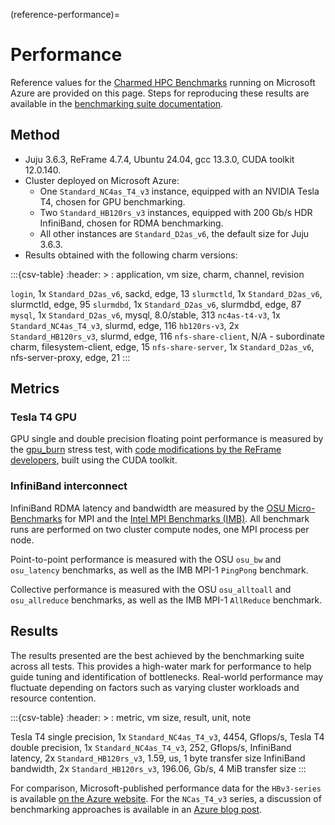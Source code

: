 (reference-performance)=
# Performance

Reference values for the [Charmed HPC Benchmarks](https://github.com/charmed-hpc/charmed-hpc-benchmarks/) running on Microsoft Azure are provided on this page. Steps for reproducing these results are available in the [benchmarking suite documentation](https://github.com/charmed-hpc/charmed-hpc-benchmarks/blob/main/README.md).

## Method

* Juju 3.6.3, ReFrame 4.7.4, Ubuntu 24.04, gcc 13.3.0, CUDA toolkit 12.0.140.
* Cluster deployed on Microsoft Azure:
  * One `Standard_NC4as_T4_v3` instance, equipped with an NVIDIA Tesla T4, chosen for GPU benchmarking.
  * Two `Standard_HB120rs_v3` instances, equipped with 200 Gb/s HDR InfiniBand, chosen for RDMA benchmarking.
  * All other instances are `Standard_D2as_v6`, the default size for Juju 3.6.3.
* Results obtained with the following charm versions:

:::{csv-table}
:header: >
: application, vm size, charm, channel, revision

`login`, 1x `Standard_D2as_v6`, sackd, edge, 13
`slurmctld`, 1x `Standard_D2as_v6`, slurmctld, edge, 95
`slurmdbd`, 1x `Standard_D2as_v6`, slurmdbd, edge, 87
`mysql`, 1x `Standard_D2as_v6`, mysql, 8.0/stable, 313
`nc4as-t4-v3`, 1x `Standard_NC4as_T4_v3`, slurmd, edge, 116
`hb120rs-v3`, 2x `Standard_HB120rs_v3`, slurmd, edge, 116
`nfs-share-client`, N/A - subordinate charm, filesystem-client, edge, 15
`nfs-share-server`, 1x `Standard_D2as_v6`, nfs-server-proxy, edge, 21
:::


## Metrics

### Tesla T4 GPU

GPU single and double precision floating point performance is measured by the [gpu_burn](http://wili.cc/blog/gpu-burn.html) stress test, with [code modifications by the ReFrame developers](https://github.com/reframe-hpc/reframe/tree/v4.7.4/hpctestlib/microbenchmarks/gpu/src/gpu_burn), built using the CUDA toolkit.

### InfiniBand interconnect

InfiniBand RDMA latency and bandwidth are measured by the [OSU Micro-Benchmarks](https://mvapich.cse.ohio-state.edu/benchmarks/) for MPI and the [Intel MPI Benchmarks (IMB)](https://github.com/intel/mpi-benchmarks). All benchmark runs are performed on two cluster compute nodes, one MPI process per node.

Point-to-point performance is measured with the OSU `osu_bw` and `osu_latency` benchmarks, as well as the IMB MPI-1 `PingPong` benchmark.

Collective performance is measured with the OSU `osu_alltoall` and `osu_allreduce` benchmarks, as well as the IMB MPI-1 `AllReduce` benchmark.

## Results

The results presented are the best achieved by the benchmarking suite across all tests. This provides a high-water mark for performance to help guide tuning and identification of bottlenecks. Real-world performance may fluctuate depending on factors such as varying cluster workloads and resource contention.

:::{csv-table}
:header: >
: metric, vm size, result, unit, note

Tesla T4 single precision, 1x `Standard_NC4as_T4_v3`, 4454, Gflops/s,
Tesla T4 double precision, 1x `Standard_NC4as_T4_v3`, 252, Gflops/s,
InfiniBand latency, 2x `Standard_HB120rs_v3`, 1.59, us, 1 byte transfer size
InfiniBand bandwidth, 2x `Standard_HB120rs_v3`, 196.06, Gb/s, 4 MiB transfer size
:::

For comparison, Microsoft-published performance data for the `HBv3-series` is available [on the Azure website](https://learn.microsoft.com/en-us/azure/virtual-machines/hbv3-performance). For the `NCas_T4_v3` series, a discussion of benchmarking approaches is available in an [Azure blog post](https://techcommunity.microsoft.com/blog/azurecompute/benchmarking-the-nc-a100-v4-ncsv3-and-ncas-t4-v3-series-with-nvidia-deep-learnin/3568823).
